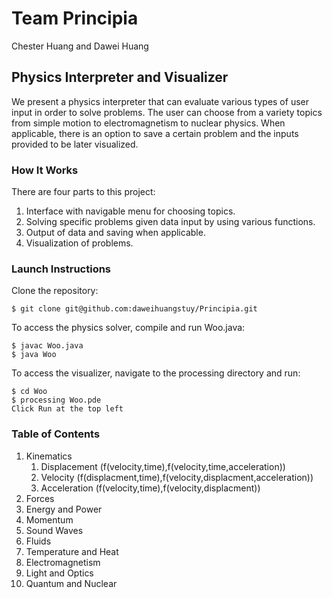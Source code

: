 # Team Principia
Chester Huang and Dawei Huang

## Physics Interpreter and Visualizer
We present a physics interpreter that can evaluate various types of user input in order to solve problems.
The user can choose from a variety topics from simple motion to electromagnetism to nuclear physics.
When applicable, there is an option to save a certain problem and the inputs provided to be later visualized.

### How It Works
There are four parts to this project:
1) Interface with navigable menu for choosing topics.
2) Solving specific problems given data input by using various functions.
3) Output of data and saving when applicable.
4) Visualization of problems.

### Launch Instructions
Clone the repository:
```
$ git clone git@github.com:daweihuangstuy/Principia.git
```
To access the physics solver, compile and run Woo.java:
```
$ javac Woo.java
$ java Woo
```

To access the visualizer, navigate to the processing directory and run:
```
$ cd Woo
$ processing Woo.pde
Click Run at the top left
```
### Table of Contents
1) Kinematics
	1. Displacement (f(velocity,time),f(velocity,time,acceleration))
	2. Velocity (f(displacment,time),f(velocity,displacment,acceleration))
	3. Acceleration (f(velocity,time),f(velocity,displacment))
2) Forces
3) Energy and Power
4) Momentum
5) Sound Waves
6) Fluids
7) Temperature and Heat
8) Electromagnetism
9) Light and Optics
10) Quantum and Nuclear